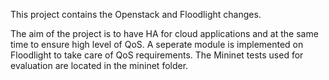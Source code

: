 This project contains the Openstack and Floodlight changes.

The aim of the project is to have HA for cloud applications 
and at the same time to ensure high level of QoS. A seperate 
module is implemented on Floodlight to take care of QoS requirements.
The Mininet tests used for evaluation are located in the mininet folder.
